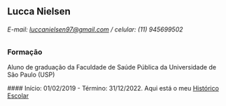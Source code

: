 ## Lucca Nielsen
###### E-mail: luccanielsen97@gmail.com     /     celular: (11) 945699502

### Formação
<p> Aluno de graduação da Faculdade de Saúde Pública da Universidade de São Paulo (USP)</p>
 #### Início: 01/02/2019 - Término: 31/12/2022. Aqui está o meu <a href="https://github.com/Luccan97/Curriculo/blob/main/historicoescolarListar.pdf" target="_blank">Histórico Escolar</a>


